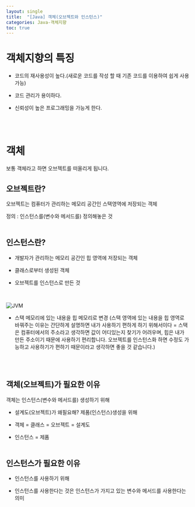 ```yaml
---
layout: single
title:  "[Java] 객체(오브젝트와 인스턴스)"
categories: Java-객체지향
toc: true
---
```


# 객체지향의 특징 #

- 코드의 재사용성이 높다.(새로운 코드를 작성 할 때 기존 코드를 이용하여 쉽게 사용가능)

- 코드 관리가 용이하다.

- 신뢰성이 높은 프로그래밍을 가능게 한다.

<br/><br/>

# 객체 #

보통 객체라고 하면 오브젝트를 떠올리게 됩니다.
<br/>

## 오브젝트란? ##

오브젝트는 컴퓨터가 관리하는 메모리 공간인 스택영역에 저장되는 객체

정의 : 인스턴스를(변수와 메서드를) 정의해놓은 것
<br/><br/>

## 인스턴스란? ##

- 개발자가 관리하는 메모리 공간인 힙 영역에 저장되는 객체

- 클래스로부터 생성된 객체

- 오브젝트를 인스턴스로 만든 것 

<br/>

 ![JVM](https:/images/2023-03-16-Thread/jvm.JPG) 

- 스택 메모리에 있는 내용을 힙 메모리로 변경 (스택 영역에 있는 내용을 힙 영역로 바꿔주는 이유는 간단하게 설명하면 내가 사용하기 편하게 하기 위해서이다 = 스택은 컴퓨터에서의 주소라고 생각하면 값이 어디있는지 찾기가 어려우며, 힙은 내가 만든 주소이기 때문에 사용하기 편리합니다. 오브젝트를 인스턴스화 하면 수정도 가능하고 사용하기가 편하기 때문이라고 생각하면 좋을 것 같습니다.)

<br/><br/>

## 객체(오브젝트)가 필요한 이유 ##

객체는 인스턴스(변수와 메서드를) 생성하기 위해

- 설계도(오브젝트)가 왜필요해? 제품(인스턴스)생성을 위해

- 객체 = 클래스 = 오브젝트 = 설계도

- 인스턴스 = 제품
<br/><br/>

## 인스턴스가 필요한 이유 ##

- 인스턴스를 사용하기 위해

- 인스턴스를 사용한다는 것은 인스턴스가 가지고 있는 변수와 메서드를 사용한다는 의미